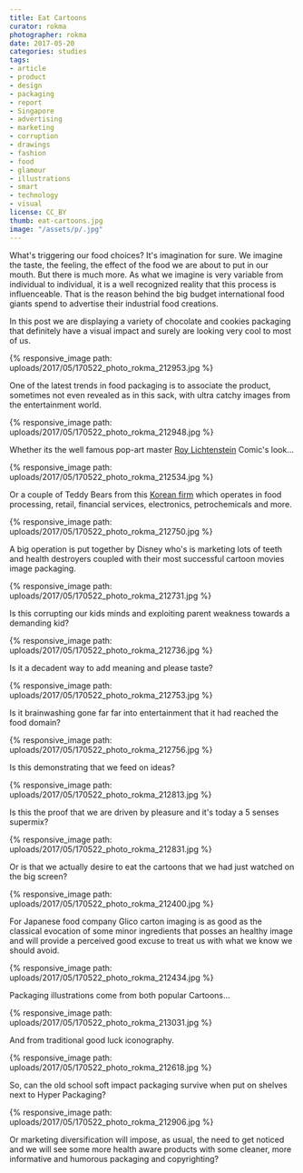 ```yaml
---
title: Eat Cartoons
curator: rokma
photographer: rokma
date: 2017-05-20
categories: studies
tags:
- article
- product
- design
- packaging
- report
- Singapore
- advertising
- marketing
- corruption
- drawings
- fashion
- food
- glamour
- illustrations
- smart
- technology
- visual
license: CC_BY
thumb: eat-cartoons.jpg
image: "/assets/p/.jpg"
---
```


What's triggering our food choices? It's imagination for sure. We imagine the taste, the feeling, the effect of the food we are about to put in our mouth. But there is much more. As what we imagine is very variable from individual to individual, it is a well recognized reality that this process is influenceable. That is the reason behind the big budget international food giants spend to advertise their industrial food creations.

In this post we are displaying a variety of chocolate and cookies packaging that definitely have a visual impact and surely are looking very cool to most of us.


{% responsive_image path: uploads/2017/05/170522_photo_rokma_212953.jpg %}

One of the latest trends in food packaging is to associate the product, sometimes not even revealed as in this sack, with ultra catchy images from the entertainment world.

{% responsive_image path: uploads/2017/05/170522_photo_rokma_212948.jpg %}

Whether its the well famous pop-art master [Roy Lichtenstein](https://en.wikipedia.org/wiki/Roy_Lichtenstein) Comic's look...


{% responsive_image path: uploads/2017/05/170522_photo_rokma_212534.jpg %}

Or a couple of Teddy Bears from this [Korean firm](https://en.wikipedia.org/wiki/Lotte_(conglomerate)) which operates in food processing, retail, financial services, electronics, petrochemicals and more.


{% responsive_image path: uploads/2017/05/170522_photo_rokma_212750.jpg %}

A big operation is put together by Disney who's is marketing lots of teeth and health destroyers coupled with their most successful cartoon movies image packaging.


{% responsive_image path: uploads/2017/05/170522_photo_rokma_212731.jpg %}

Is this corrupting our kids minds and exploiting parent weakness towards a demanding kid?


{% responsive_image path: uploads/2017/05/170522_photo_rokma_212736.jpg %}

Is it a decadent way to add meaning and please taste?


{% responsive_image path: uploads/2017/05/170522_photo_rokma_212753.jpg %}

Is it brainwashing gone far far into entertainment that it had reached the food domain?


{% responsive_image path: uploads/2017/05/170522_photo_rokma_212756.jpg %}

Is this demonstrating that we feed on ideas?


{% responsive_image path: uploads/2017/05/170522_photo_rokma_212813.jpg %}

Is this the proof that we are driven by pleasure and it's today a 5 senses supermix?


{% responsive_image path: uploads/2017/05/170522_photo_rokma_212831.jpg %}

Or is that we actually desire to eat the cartoons that we had just watched on the big screen?


{% responsive_image path: uploads/2017/05/170522_photo_rokma_212400.jpg %}

For Japanese food company Glico carton imaging is as good as the classical evocation of some minor ingredients that posses an healthy image and will provide a perceived good excuse to treat us with what we know we should avoid.


{% responsive_image path: uploads/2017/05/170522_photo_rokma_212434.jpg %}

Packaging illustrations come from both popular Cartoons...


{% responsive_image path: uploads/2017/05/170522_photo_rokma_213031.jpg %}

And from traditional good luck iconography.


{% responsive_image path: uploads/2017/05/170522_photo_rokma_212618.jpg %}

So, can the old school soft impact packaging survive when put on shelves next to Hyper Packaging?


{% responsive_image path: uploads/2017/05/170522_photo_rokma_212906.jpg %}

Or marketing diversification will impose, as usual, the need to get noticed and we will see some more health aware products with some cleaner, more informative and humorous packaging and copyrighting?
